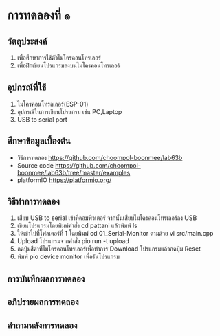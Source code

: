 # การทดลองที่ ๑

## วัตถุประสงค์
1. เพื่อศึกษาการใช้ตัวไมโครคอนโทรเลอร์
2. เพื่อฝึกเขียนโปรแกรมลงบนไมโครคอนโทรเลอร์

## อุปกรณ์ที่ใช้
1. ไมโครคอนโทรลเลอร์(ESP-01)
2. อุปกรณ์ในการเขียนโปรแกรม เช่น PC,Laptop
3. USB to serial port

## ศึกษาข้อมูลเบื้องต้น
* วิธีการทดลอง https://github.com/choompol-boonmee/lab63b
* Source code https://github.com/choompol-boonmee/lab63b/tree/master/examples
* platformIO https://platformio.org/

## วิธีทำการทดลอง
1. เสียบ USB to serial เข้าที่คอมพิวเตอร์ จากนั้นเสียบไมโครคอนโทรเลอร์ลง USB
2. เขียนโปรแกรมโดยพิมพ์คำสั่ง cd pattani แล้วพิมพ์ ls
3. ให้เข้าไปที่โฟลเดอร์ที่ 1 โดยพิมพ์ cd 01_Serial-Monitor ตามด้วย vi src/main.cpp
4. Upload โปรแกรมจากคำสั่ง pio run -t upload
5. กดปุ่มสีดำที่ไมโครคอนโทรเลอร์เพื่อทำการ Download โปรแกรมแล้วกดปุ่ม Reset
6. พิมพ์ pio device monitor เพื่อรันโปรแกรม

## การบันทึกผลการทดลอง


## อภิปรายผลการทดลอง


## คำถามหลังการทดลอง

